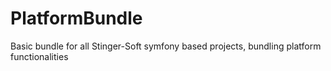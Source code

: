 # PlatformBundle
Basic bundle for all Stinger-Soft symfony based projects, bundling platform functionalities

